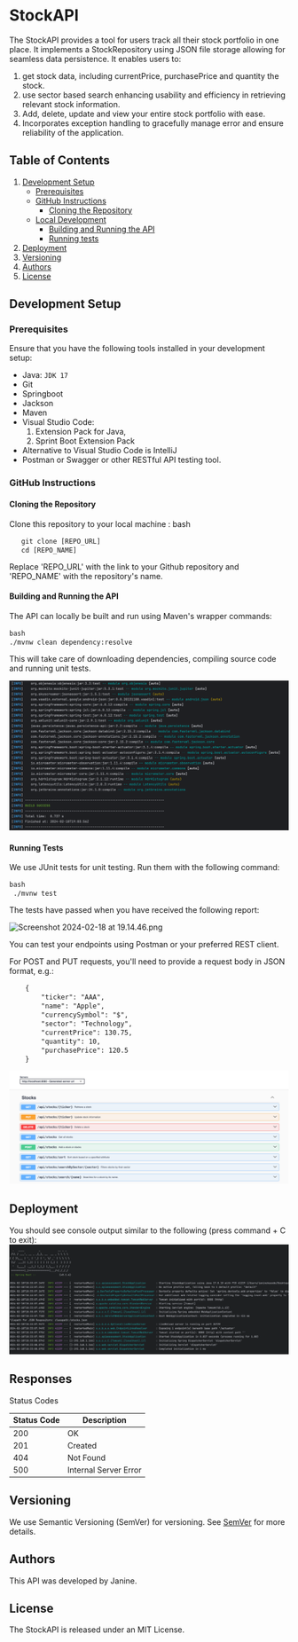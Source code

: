 # StockAPI

The StockAPI provides a tool for users track all their stock portfolio in one place. 
It implements a StockRepository using JSON file storage allowing for seamless data persistence. It enables users to:

1) get stock data, including currentPrice, purchasePrice and quantity the stock.
2) use sector based search enhancing usability and efficiency in retrieving relevant stock information.
3) Add, delete, update and view your entire stock portfolio with ease.
4) Incorporates exception handling to gracefully manage error and ensure reliability of the application.



## Table of Contents

1. [Development Setup](#development-setup)
    - [Prerequisites](#prerequisites)
    - [GitHub Instructions](#github-instructions)
        - [Cloning the Repository](#cloning-the-repository)
    - [Local Development](#local-development)
        - [Building and Running the API](#building-and-running-the-api)
        - [Running tests](#running-tests)
2. [Deployment](#deployment)
3. [Versioning](#versioning)
4. [Authors](#authors)
5. [License](#license)

## Development Setup

### Prerequisites

Ensure that you have the following tools installed in your development setup:

- Java: `JDK 17`
- Git
- Springboot
- Jackson
- Maven
- Visual Studio Code:  
  1) Extension Pack for Java,
  2) Sprint Boot Extension Pack
- Alternative to Visual Studio Code is IntelliJ
- Postman or Swagger or other RESTful API testing tool.

### GitHub Instructions

#### Cloning the Repository

Clone this repository to your local machine :
bash 
```
   git clone [REPO_URL]
   cd [REPO_NAME]
```
Replace 'REPO_URL' with the link to your Github repository and 'REPO_NAME' with the repository's name.


#### Building and Running the API

The API can locally be built and run using Maven's wrapper commands:
```
bash 
./mvnw clean dependency:resolve
```
This will take care of downloading dependencies, compiling source code and running unit tests.

![img_2.png](img_2.png)

#### Running Tests

We use JUnit tests for unit testing. Run them with the following command:
```
bash
 ./mvnw test
 ```

The tests have passed when you have received the following report:

![Screenshot 2024-02-18 at 19.14.46.png](..%2F..%2FScreenshot%202024-02-18%20at%2019.14.46.png)


You can test your endpoints using Postman or your preferred REST client.

For POST and PUT requests, you'll need to provide a request body in JSON format, e.g.:
```
    {
        "ticker": "AAA",
        "name": "Apple",
        "currencySymbol": "$",
        "sector": "Technology",
        "currentPrice": 130.75,
        "quantity": 10,
        "purchasePrice": 120.5
    }

```
![img_1.png](img_1.png)


## Deployment

You should see console output similar to the following (press command + C to exit):
![img.png](img.png)

## Responses

Status Codes

| Status Code | Description           | 
|-------------|-----------------------|
| 200         | OK                    | 
| 201         | Created               | 
| 404         | Not Found             |
| 500         | Internal Server Error |




## Versioning

We use Semantic Versioning (SemVer) for versioning. See [SemVer](http://semver.org/) for more details.

## Authors

This API was developed by Janine.

## License

The StockAPI is released under an MIT License.